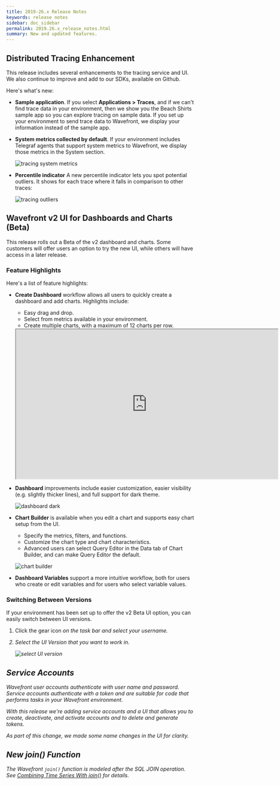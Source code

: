 ```yaml
---
title: 2019-26.x Release Notes
keywords: release notes
sidebar: doc_sidebar
permalink: 2019.26.x_release_notes.html
summary: New and updated features.
---
```


## Distributed Tracing Enhancement

This release includes several enhancements to the tracing service and UI. We also continue to improve and add to our SDKs, available on Github.

Here's what's new:
* **Sample application**. If you select **Applications > Traces**, and if we can't find trace data in your environment, then we show you the Beach Shirts sample app so you can explore tracing on sample data. If you set up your environment to send trace data to Wavefront, we display your information instead of the sample app.
* **System metrics collected by default**. If your environment includes Telegraf agents that support system metrics to Wavefront, we display those metrics in the System section.

  ![tracing system metrics](images/tracing_telegraf.png)
* **Percentile indicator** A new percentile indicator lets you spot potential outliers. It shows for each trace where it falls in comparison to other traces:

   ![tracing outliers](images/tracing_outliers.png)

## Wavefront v2 UI for Dashboards and Charts (Beta)

This release rolls out a Beta of the v2 dashboard and charts. Some customers will offer users an option to try the new UI, while others will have access in a later release.

### Feature Highlights

Here's a list of feature highlights:

* **Create Dashboard** workflow allows all users to quickly create a dashboard and add charts. Highlights include:
  - Easy drag and drop.
  - Select from metrics available in your environment.
  - Create multiple charts, with a maximum of 12 charts per row.


   <iframe src="https://bcove.video/30PUDaE" width="700" height="400" allowfullscreen="true"></iframe>

<!---
  ![create dashboard](images/create_dashboard_v2.png)--->
* **Dashboard** improvements include easier customization, easier visibility (e.g. slightly thicker lines), and full support for dark theme.

  ![dashboard dark](images/dashboard_dark.png)
* **Chart Builder** is available when you edit a chart and supports easy chart setup from the UI.
  - Specify the metrics, filters, and functions.
  - Customize the chart type and chart characteristics.
  - Advanced users can select Query Editor in the Data tab of Chart Builder, and can make Query Editor the default.

  ![chart builder](images/chart_builder_v2.png)
* **Dashboard Variables** support a more intuitive workflow, both for users who create or edit variables and for users who select variable values.

### Switching Between Versions

If your environment has been set up to offer the v2 Beta UI option, you can easily switch between UI versions.

1. Click the gear icon <i class="fa fa-cog"/> on the task bar and select your username.
1. Select the UI Version that you want to work in.

   ![select UI version](/images/ui_version_menu.png)


## Service Accounts

Wavefront user accounts authenticate with user name and password. Service accounts authenticate with a token and are suitable for code that performs tasks in your Wavefront environment.

With this release we're adding service accounts and a UI that allows you to create, deactivate, and activate accounts and to delete and generate tokens.

As part of this change, we made some name changes in the UI for clarity.

## New join() Function

The Wavefront `join()` function is modeled after the SQL JOIN operation. See [Combining Time Series With join()](query_language_series_joining.html) for details.
